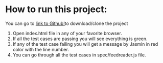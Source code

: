 # How to run this project:

You can go to [link to Github!](https://github.com/Ruby84/Feed-Reader-Testing)to download/clone the project 

1. Open index.html file in any of your favorite browser.
2. If all the test cases are passing you will see everything is green.
3. If any of the test case failing you will get a message by Jasmin in red color with the line number.
4. You can go through all the test cases in spec/feedreader.js file.
